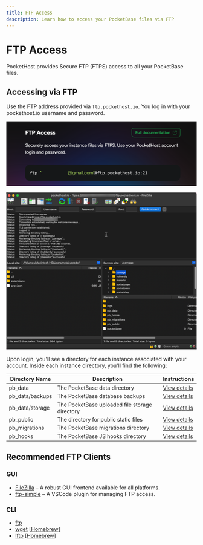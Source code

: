```yaml
---
title: FTP Access
description: Learn how to access your PocketBase files via FTP
---
```

# FTP Access 

PocketHost provides Secure FTP (FTPS) access to all your PocketBase files.

## Accessing via FTP

Use the FTP address provided via `ftp.pockethost.io`. You log in with your pockethost.io username and password.

![](ftp.png)

![](2024-10-06-14-54-04.png)

Upon login, you'll see a directory for each instance associated with your account. Inside each instance directory, you'll find the following:

| Directory Name  | Description                                    | Instructions                                                                       |
| --------------- | ---------------------------------------------- | ---------------------------------------------------------------------------------- |
| pb_data         | The PocketBase data directory                  | [View details](https://pocketbase.io/docs/going-to-production/)                    |
| pb_data/backups | The PocketBase database backups                | [View details](https://pocketbase.io/docs/going-to-production/#backup-and-restore) |
| pb_data/storage | The PocketBase uploaded file storage directory | [View details](https://pocketbase.io/docs/files-handling/)                         |
| pb_public       | The directory for public static files          | [View details](https://pocketbase.io/docs)                                         |
| pb_migrations   | The PocketBase migrations directory            | [View details](https://pocketbase.io/docs/migrations/)                             |
| pb_hooks        | The PocketBase JS hooks directory              | [View details](https://pocketbase.io/docs/js-overview/)                            |

## Recommended FTP Clients

### GUI

- [FileZilla](https://filezilla-project.org/) – A robust GUI frontend available for all platforms.
- [ftp-simple](https://marketplace.visualstudio.com/items?itemName=humy2833.ftp-simple) – A VSCode plugin for managing FTP access.

### CLI

- [ftp](https://ftp.gnu.org/)
- [wget](https://www.gnu.org/software/wget/) \[[Homebrew](https://formulae.brew.sh/formula/wget)]
- [lftp](https://lftp.yar.ru/) \[[Homebrew](https://formulae.brew.sh/formula/lftp)]
